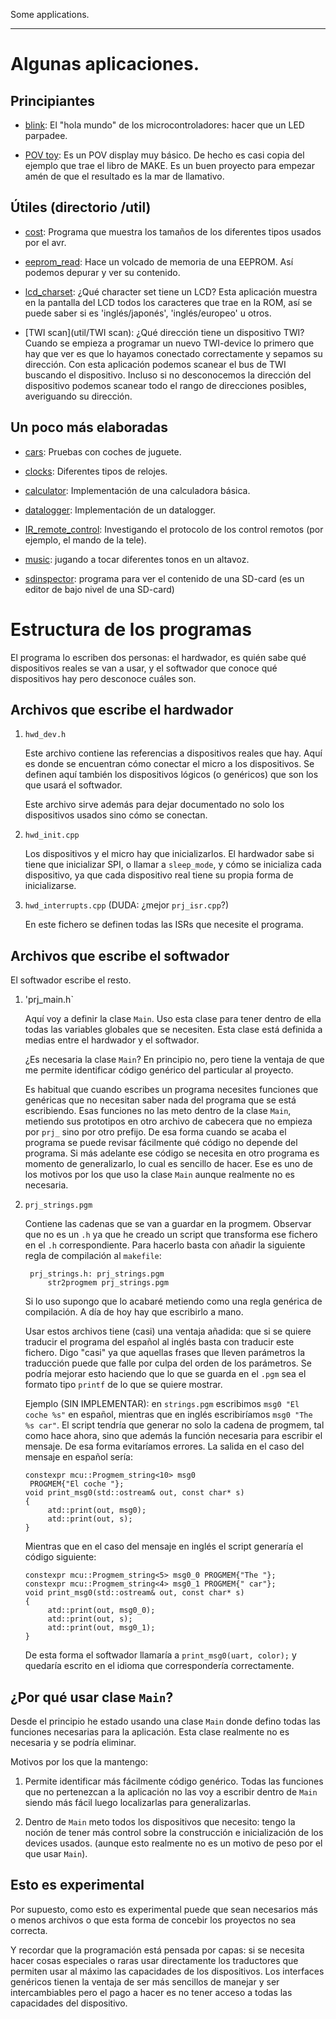 Some applications.

---

# Algunas aplicaciones.


## Principiantes
* [blink](blink): El "hola mundo" de los microcontroladores: hacer que un LED
  parpadee. 

* [POV toy](POV_toy): Es un POV display muy básico. De hecho es casi copia del
  ejemplo que trae el libro de MAKE. Es un buen proyecto para empezar amén de
  que el resultado es la mar de llamativo. 


## Útiles (directorio /util)
* [cost](util/cost): Programa que muestra los tamaños de los diferentes tipos
  usados por el avr. 

* [eeprom_read](util/eeprom_read): Hace un volcado de memoria de una EEPROM. Así
  podemos depurar y ver su contenido.

* [lcd_charset](util/lcd_charset): ¿Qué character set tiene un LCD? Esta
  aplicación muestra en la pantalla del LCD todos los caracteres que trae en
  la ROM, así se puede saber si es 'inglés/japonés', 'inglés/europeo' u otros.

* [TWI scan](util/TWI scan): ¿Qué dirección tiene un dispositivo TWI?
  Cuando se empieza a programar un nuevo TWI-device lo primero que hay que
  ver es que lo hayamos conectado correctamente y sepamos su dirección. Con
  esta aplicación podemos scanear el bus de TWI buscando el dispositivo.
  Incluso si no desconocemos la dirección del dispositivo podemos scanear todo
  el rango de direcciones posibles, averiguando su dirección.
  

## Un poco más elaboradas
* [cars](cars/README.md): Pruebas con coches de juguete.

* [clocks](clocks/README.md): Diferentes tipos de relojes.

* [calculator](calculator/README.md): Implementación de una calculadora
  básica.

* [datalogger](datalogger/README.md): Implementación de un datalogger.

* [IR_remote_control](IR_remote_control/README.md): Investigando el protocolo
  de los control remotos (por ejemplo, el mando de la tele).

* [music](music/README.md): jugando a tocar diferentes tonos en un altavoz. 

* [sdinspector](sdinspector/README.md): programa para ver el contenido de una
  SD-card (es un editor de bajo nivel de una SD-card)




# Estructura de los programas

El programa lo escriben dos personas: el hardwador, es quién sabe qué
dispositivos reales se van a usar, y el softwador que conoce qué dispositivos
hay pero desconoce cuáles son.


## Archivos que escribe el hardwador

1. `hwd_dev.h`

   Este archivo contiene las referencias a dispositivos reales
   que hay. Aquí es donde se encuentran cómo conectar el micro a los
   dispositivos. Se definen aquí también los dispositivos lógicos (o
   genéricos) que son los que usará el softwador.

   Este archivo sirve además para dejar documentado no solo los dispositivos
   usados sino cómo se conectan. 

2. `hwd_init.cpp`

   Los dispositivos y el micro hay que inicializarlos. El hardwador sabe si
   tiene que inicializar SPI, o llamar a `sleep_mode`, y cómo se inicializa
   cada dispositivo, ya que cada dispositivo real tiene su propia forma de
   inicializarse. 

3. `hwd_interrupts.cpp` (DUDA: ¿mejor `prj_isr.cpp`?)

   En este fichero se definen todas las ISRs que necesite el programa.


## Archivos que escribe el softwador

El softwador escribe el resto. 

1. 'prj_main.h`

   Aquí voy a definir la clase `Main`. Uso esta clase para tener dentro de
   ella todas las variables globales que se necesiten. Esta clase está
   definida a medias entre el hardwador y el softwador.

   ¿Es necesaria la clase `Main`? En principio no, pero tiene la ventaja de
   que me permite identificar código genérico del particular al proyecto. 

   Es habitual que cuando escribes un programa necesites funciones que
   genéricas que no necesitan saber nada del programa que se está escribiendo.
   Esas funciones no las meto dentro de la clase `Main`, metiendo sus
   prototipos en otro archivo de cabecera que no empieza por `prj_` sino por
   otro prefijo. De esa forma cuando se acaba el programa se puede revisar
   fácilmente qué código no depende del programa. Si más adelante ese código
   se necesita en otro programa es momento de generalizarlo, lo cual es
   sencillo de hacer. Ese es uno de los motivos por los que uso la clase
   `Main` aunque realmente no es necesaria.


2. `prj_strings.pgm`

   Contiene las cadenas que se van a guardar en la progmem. Observar que no es
   un `.h` ya que he creado un script que transforma ese fichero en el `.h`
   correspondiente. Para hacerlo basta con añadir la siguiente regla de
   compilación al `makefile`:
   ```
	prj_strings.h: prj_strings.pgm
		str2progmem prj_strings.pgm
   ```

   Si lo uso supongo que lo acabaré metiendo como una regla genérica de
   compilación. A día de hoy hay que escribirlo a mano.

   Usar estos archivos tiene (casi) una ventaja añadida: que si se quiere
   traducir el programa del español al inglés basta con traducir este fichero. 
   Digo "casi" ya que aquellas frases que lleven parámetros la traducción
   puede que falle por culpa del orden de los parámetros. Se podría mejorar
   esto haciendo que lo que se guarda en el `.pgm` sea el formato tipo
   `printf` de lo que se quiere mostrar. 

   Ejemplo (SIN IMPLEMENTAR):  en `strings.pgm` escribimos `msg0 "El coche %s"` en español,
   mientras que en inglés escribiríamos `msg0 "The %s car"`. El script tendría
   que generar no solo la cadena de progmem, tal como hace ahora, sino que
   además la función necesaria para escribir el mensaje. De esa forma
   evitaríamos errores. La salida en el caso del mensaje en español sería:
   ```
   constexpr mcu::Progmem_string<10> msg0
	PROGMEM{"El coche "};
   void print_msg0(std::ostream& out, const char* s)
   {
        atd::print(out, msg0);
        atd::print(out, s);
   }

   ```

   Mientras que en el caso del mensaje en inglés el script generaría el código
   siguiente:
   ```
   constexpr mcu::Progmem_string<5> msg0_0 PROGMEM{"The "};
   constexpr mcu::Progmem_string<4> msg0_1 PROGMEM{" car"};
   void print_msg0(std::ostream& out, const char* s)
   {
        atd::print(out, msg0_0);
        atd::print(out, s);
        atd::print(out, msg0_1);
   }

   ```

    De esta forma el softwador llamaría a `print_msg0(uart, color);` y
    quedaría escrito en el idioma que correspondería correctamente.




## ¿Por qué usar clase `Main`?

Desde el principio he estado usando una clase `Main` donde defino todas las
funciones necesarias para la aplicación. Esta clase realmente no es necesaria
y se podría eliminar. 

Motivos por los que la mantengo:

1. Permite identificar más fácilmente código genérico. Todas las funciones que
   no pertenezcan a la aplicación no las voy a escribir dentro de `Main`
   siendo más fácil luego localizarlas para generalizarlas.

2. Dentro de `Main` meto todos los dispositivos que necesito: tengo la noción
   de tener más control sobre la construcción e inicialización de los devices
   usados. (aunque esto realmente no es un motivo de peso por el que usar
   `Main`).


## Esto es experimental

Por supuesto, como esto es experimental puede que sean necesarios más o menos
archivos o que esta forma de concebir los proyectos no sea correcta. 

Y recordar que la programación está pensada por capas: si se necesita hacer
cosas especiales o raras usar directamente los traductores que permiten usar
al máximo las capacidades de los dispositivos. Los interfaces genéricos tienen
la ventaja de ser más sencillos de manejar y ser intercambiables pero el pago
a hacer es no tener acceso a todas las capacidades del dispositivo.



